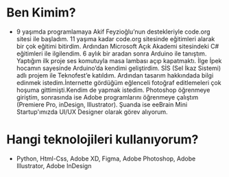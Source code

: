 # Ben Kimim?
* 9 yaşımda programlamaya Akif Feyzioğlu’nun destekleriyle code.org sitesi ile başladım. 11 yaşıma kadar code.org sitesinde eğitimleri alarak bir çok eğitimi bitirdim. Ardından Microsoft Açık Akademi sitesindeki C# eğitimleri ile ilgilendim. 6 aylık bir aradan sonra Arduino ile tanıştım. Yaptığım ilk proje ses komutuyla masa lambası açıp kapatmaktı. İlge İpek hocamın sayesinde Arduino’da kendimi geliştirdim. SİS (Sel İkaz Sistemi) adlı projem ile Teknofest’e katıldım. Ardından tasarım hakkındada bilgi edinmek istedim.İnternette gördüğüm eğlenceli fotoğraf editlemeleri çok hoşuma gittimişti.Kendim de yapmak istedim. Photoshop öğrenmeye giriştim, sonrasında ise Adobe programlarını öğrenmeye çalıştım (Premiere Pro, inDesign, Illustrator). Şuanda ise eeBrain Mini Startup'ımızda UI/UX Designer olarak görev alıyorum. 

# Hangi teknolojileri kullanıyorum?
* Python, Html-Css, Adobe XD, Figma, Adobe Photoshop, Adobe Illustrator, Adobe InDesign